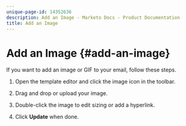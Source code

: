 ```yaml
---
unique-page-id: 14352636
description: Add an Image - Marketo Docs - Product Documentation
title: Add an Image
---
```


# Add an Image {#add-an-image}

If you want to add an image or GIF to your email, follow these steps.

1. Open the template editor and click the image icon in the toolbar.

1. Drag and drop or upload your image.

1. Double-click the image to edit sizing or add a hyperlink.

1. Click **Update** when done.
